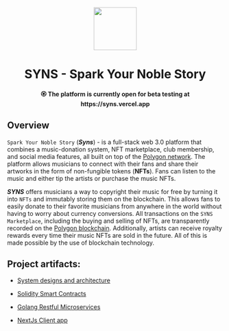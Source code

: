<p align="center">
<br />
<a href="https://github.com/syns-platform"><img src="https://github.com/syns-platform/materials/blob/master/logo.svg?raw=true" width="100" alt=""/></a>
<h1 align="center">SYNS - Spark Your Noble Story</h1>
<h4 align="center"> 🏵️ The platform is currently open for beta testing at https://syns.vercel.app</h4>
</p>

## Overview
`Spark Your Noble Story` (***Syns***) - is a full-stack web 3.0 platform that combines a music-donation system, NFT marketplace, club membership, and social media features, all built on top of the [Polygon network](https://polygon.technology/matic-token/). The platform allows musicians to connect with their fans and share their artworks in the form of non-fungible tokens (****NFTs****). Fans can listen to the music and either tip the artists or purchase the music NFTs.

***SYNS*** offers musicians a way to copyright their music for free by turning it into `NFTs` and immutably storing them on the blockchain. This allows fans to easily donate to their favorite musicians from anywhere in the world without having to worry about currency conversions. All transactions on the `SYNS Marketplace`, including the buying and selling of NFTs, are transparently recorded on the [Polygon blockchain](https://polygon.technology/matic-token/). Additionally, artists can receive royalty rewards every time their music NFTs are sold in the future. All of this is made possible by the use of blockchain technology.

## Project artifacts:
  - [System designs and architecture](https://github.com/syns-platform/materials)

  - [Solidity Smart Contracts](https://github.com/syns-platform/contracts)
  
  - [Golang Restful Microservices](https://github.com/syns-platform/servers)
  
  - [NextJs Client app](https://github.com/syns-platform/client)
